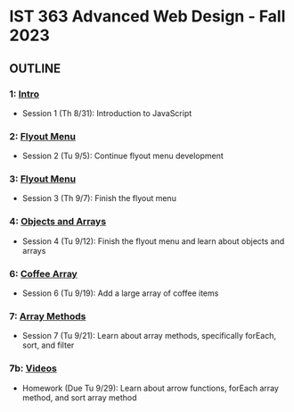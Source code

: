 # IST 363 Advanced Web Design - Fall 2023

## OUTLINE

### 1: [Intro](01_intro)
* Session 1 (Th 8/31): Introduction to JavaScript

### 2: [Flyout Menu](02_flyout_menu)
* Session 2 (Tu 9/5): Continue flyout menu development

### 3: [Flyout Menu](03_finished_flyout_menu)
* Session 3 (Th 9/7): Finish the flyout menu

### 4: [Objects and Arrays](04_array_objects)
* Session 4 (Tu 9/12): Finish the flyout menu and learn about objects and arrays

### 6: [Coffee Array](06_coffee_array)
* Session 6 (Tu 9/19): Add a large array of coffee items

### 7: [Array Methods](07_array_methods)
* Session 7 (Tu 9/21): Learn about array methods, specifically forEach, sort, and filter

### 7b: [Videos](07b_videos)
* Homework (Due Tu 9/29): Learn about arrow functions, forEach array method, and sort array method